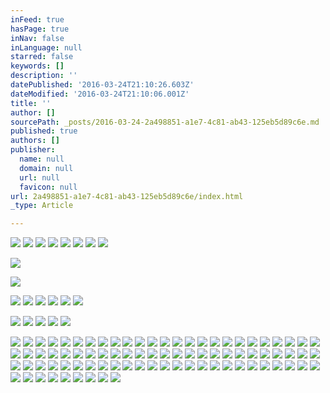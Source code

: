 ```yaml
---
inFeed: true
hasPage: true
inNav: false
inLanguage: null
starred: false
keywords: []
description: ''
datePublished: '2016-03-24T21:10:26.603Z'
dateModified: '2016-03-24T21:10:06.001Z'
title: ''
author: []
sourcePath: _posts/2016-03-24-2a498851-a1e7-4c81-ab43-125eb5d89c6e.md
published: true
authors: []
publisher:
  name: null
  domain: null
  url: null
  favicon: null
url: 2a498851-a1e7-4c81-ab43-125eb5d89c6e/index.html
_type: Article

---
```

![](https://the-grid-user-content.s3-us-west-2.amazonaws.com/5ad83a7c-cc82-4a7c-ae93-1bd76fed74cb.jpg)
![](https://the-grid-user-content.s3-us-west-2.amazonaws.com/27e5ed1a-d412-4c28-8ab8-bf82dd629aea.jpg)
![](https://the-grid-user-content.s3-us-west-2.amazonaws.com/3b2a92d7-e491-4e4e-9949-bbdb5851d101.jpg)
![](https://the-grid-user-content.s3-us-west-2.amazonaws.com/fd33f34c-9cf0-4281-a39d-c34aa18e1eed.jpg)
![](https://the-grid-user-content.s3-us-west-2.amazonaws.com/09a8fc85-b447-4656-9f52-cd2d77bc51d6.jpg)
![](https://the-grid-user-content.s3-us-west-2.amazonaws.com/e6d656c7-c46e-460e-8df9-ad3a3e3a087e.jpg)
![](https://the-grid-user-content.s3-us-west-2.amazonaws.com/c2674d28-3784-493c-b7f6-b9dd5e688c7b.jpg)
![](https://the-grid-user-content.s3-us-west-2.amazonaws.com/a7a2d4ce-8e4f-42ec-b41d-3bb815f4e724.jpg)

  
![](https://the-grid-user-content.s3-us-west-2.amazonaws.com/9548f156-d8d3-45d8-83f9-b30c0e2887fd.jpg)

  
![](https://the-grid-user-content.s3-us-west-2.amazonaws.com/32cd8d47-75dc-4a22-a340-459f9d6380f5.jpg)

  
![](https://the-grid-user-content.s3-us-west-2.amazonaws.com/6725b749-0e02-43e4-aa9f-fe8611bb5e50.jpg)
![](https://the-grid-user-content.s3-us-west-2.amazonaws.com/85b4d758-7148-4068-ad4a-9cdff368c16e.jpg)
![](https://the-grid-user-content.s3-us-west-2.amazonaws.com/65d91006-9981-4d8d-b9a3-88b46425ca91.jpg)
![](https://the-grid-user-content.s3-us-west-2.amazonaws.com/a5bf4d61-6cbe-4886-8099-c9b0c2dcd41c.jpg)
![](https://the-grid-user-content.s3-us-west-2.amazonaws.com/da28be77-86f3-48c7-a449-fc22a870ef0c.jpg)
![](https://the-grid-user-content.s3-us-west-2.amazonaws.com/bb684c57-920d-456d-a47c-2c00731b55aa.jpg)

  
![](https://the-grid-user-content.s3-us-west-2.amazonaws.com/1e10706f-7b7e-485a-b13e-5aa2b1363a7c.jpg)
![](https://the-grid-user-content.s3-us-west-2.amazonaws.com/280db6db-8d51-428b-ac0f-d272bc005bd7.jpg)
![](https://the-grid-user-content.s3-us-west-2.amazonaws.com/98d18cf8-ce1f-4cc4-9bdf-77bc60210429.jpg)
![](https://the-grid-user-content.s3-us-west-2.amazonaws.com/281e273a-50a5-483c-b3ab-128f2b3879ee.jpg)
![](https://the-grid-user-content.s3-us-west-2.amazonaws.com/1cdb5dbb-13a9-448a-9d2a-c297a59c692d.jpg)

  
![](https://the-grid-user-content.s3-us-west-2.amazonaws.com/c7c5a6df-7450-410e-894d-2c49174c6d04.jpg)
![](https://the-grid-user-content.s3-us-west-2.amazonaws.com/3051c5aa-6ed5-4f50-a64a-d6420eee562d.jpg)
![](https://the-grid-user-content.s3-us-west-2.amazonaws.com/02f939f7-e4ed-4578-acc5-d13ef8dd1f70.jpg)
![](https://the-grid-user-content.s3-us-west-2.amazonaws.com/efa5a1c6-d3bf-4a3b-a7c6-44d8c1552377.jpg)
![](https://the-grid-user-content.s3-us-west-2.amazonaws.com/17251190-c01c-4d65-b5b2-f3e02a59958b.jpg)
![](https://the-grid-user-content.s3-us-west-2.amazonaws.com/c32f0610-59fa-4486-b905-3c9a7a662c6a.jpg)
![](https://the-grid-user-content.s3-us-west-2.amazonaws.com/c4e9a2e6-6d47-43a5-ac76-c1d009c80f7a.jpg)
![](https://the-grid-user-content.s3-us-west-2.amazonaws.com/475206e7-43dd-47f9-9630-da2494996254.jpg)
![](https://the-grid-user-content.s3-us-west-2.amazonaws.com/3299f1ae-993b-41bb-be2d-646aace8dd64.jpg)
![](https://the-grid-user-content.s3-us-west-2.amazonaws.com/96dba07e-5659-4922-adb6-c967d453a3f5.jpg)
![](https://the-grid-user-content.s3-us-west-2.amazonaws.com/96690e3c-a9ef-4dd1-b96b-ca4e8851fe34.jpg)
![](https://the-grid-user-content.s3-us-west-2.amazonaws.com/6bb11f40-37b7-483a-bbd9-12a217a746cc.jpg)
![](https://the-grid-user-content.s3-us-west-2.amazonaws.com/c23244a2-dbc5-47da-b844-537a5147b5ef.jpg)
![](https://the-grid-user-content.s3-us-west-2.amazonaws.com/5e28d6ec-a0ba-41a8-845e-1455ad7613bc.jpg)
![](https://the-grid-user-content.s3-us-west-2.amazonaws.com/e9652ce3-7f85-4b74-a955-c4ddd222e523.jpg)
![](https://the-grid-user-content.s3-us-west-2.amazonaws.com/5272e558-64c6-4126-98e3-ded0a2720dda.jpg)
![](https://the-grid-user-content.s3-us-west-2.amazonaws.com/11c11e1d-c0c3-4bb5-8a10-8b031117c199.jpg)
![](https://the-grid-user-content.s3-us-west-2.amazonaws.com/13c45f41-d70a-49e7-b6c1-3ef09fd03b28.jpg)
![](https://the-grid-user-content.s3-us-west-2.amazonaws.com/03398438-83b2-4a8c-8200-dcd5558899be.jpg)
![](https://the-grid-user-content.s3-us-west-2.amazonaws.com/e52a9a88-87a0-42d9-ae03-4b624d191f64.jpg)
![](https://the-grid-user-content.s3-us-west-2.amazonaws.com/51b6909d-e59a-475d-bd61-aeeb5655546f.jpg)
![](https://the-grid-user-content.s3-us-west-2.amazonaws.com/8059b448-fa9c-4c52-b78f-77e56e96cae0.jpg)
![](https://the-grid-user-content.s3-us-west-2.amazonaws.com/8ee65987-3532-4cbe-8de8-11ed642bfaaa.jpg)
![](https://the-grid-user-content.s3-us-west-2.amazonaws.com/4f426cc1-e491-4eb6-ba20-1caa060e4e89.jpg)
![](https://the-grid-user-content.s3-us-west-2.amazonaws.com/3be5c92c-ae19-470d-9c6c-f71439f8eda5.jpg)
![](https://the-grid-user-content.s3-us-west-2.amazonaws.com/5c94e68b-0c1e-4874-ad8a-94bb6484e674.jpg)
![](https://the-grid-user-content.s3-us-west-2.amazonaws.com/998c3817-7e4f-4678-9743-55407c1cc3bc.jpg)
![](https://the-grid-user-content.s3-us-west-2.amazonaws.com/9f8acda8-fc4e-42c1-a0a0-3f5e73568d02.jpg)
![](https://the-grid-user-content.s3-us-west-2.amazonaws.com/a16c2c01-f97e-4d5a-bda6-d34397575569.jpg)
![](https://the-grid-user-content.s3-us-west-2.amazonaws.com/9a17c315-20c6-418b-9e09-0dba9737bf85.jpg)
![](https://the-grid-user-content.s3-us-west-2.amazonaws.com/beb3e737-07d7-46ba-9a0c-b8c06a91f2c9.jpg)
![](https://the-grid-user-content.s3-us-west-2.amazonaws.com/6141a1e7-0bfd-45af-8742-0a74f86cc646.jpg)
![](https://the-grid-user-content.s3-us-west-2.amazonaws.com/5915da88-68eb-49db-be71-0e67d3d259ca.jpg)
![](https://the-grid-user-content.s3-us-west-2.amazonaws.com/7009e418-182d-4ee7-80f5-9ac58a6fea2c.jpg)
![](https://the-grid-user-content.s3-us-west-2.amazonaws.com/8de149a2-1ab3-48a4-8055-e30ff1b8b8a8.jpg)
![](https://the-grid-user-content.s3-us-west-2.amazonaws.com/39927dc3-69ff-426c-857a-f4aeb1de63ed.jpg)
![](https://the-grid-user-content.s3-us-west-2.amazonaws.com/2f9c86d8-a743-495b-8020-da2bc96cd455.jpg)
![](https://the-grid-user-content.s3-us-west-2.amazonaws.com/52e8c839-8ac1-4361-8143-dbdefe7c4b98.jpg)
![](https://the-grid-user-content.s3-us-west-2.amazonaws.com/0cfca207-bb88-4a9f-9efd-fc9996eb7a05.jpg)
![](https://the-grid-user-content.s3-us-west-2.amazonaws.com/d4786d68-7721-4180-8032-6aa2a439d3e5.jpg)
![](https://the-grid-user-content.s3-us-west-2.amazonaws.com/67a9db46-fe70-408c-9d0d-e7e4412cdea0.jpg)
![](https://the-grid-user-content.s3-us-west-2.amazonaws.com/e77b90f7-0a79-4598-9a0c-c953a1666515.jpg)
![](https://the-grid-user-content.s3-us-west-2.amazonaws.com/fdb8aae9-aaa2-4d5d-b9fa-8dfb908d49de.jpg)
![](https://the-grid-user-content.s3-us-west-2.amazonaws.com/22997abf-5645-487c-8ac9-487d96a6fc0d.jpg)
![](https://the-grid-user-content.s3-us-west-2.amazonaws.com/9b87024d-4cc5-4097-9b0a-d5a1714679d3.jpg)
![](https://the-grid-user-content.s3-us-west-2.amazonaws.com/def4f5a7-0be7-49d4-b231-120dc1ccee7f.jpg)
![](https://the-grid-user-content.s3-us-west-2.amazonaws.com/2341ad8b-1d81-4cff-8281-2b72165d1af5.jpg)
![](https://the-grid-user-content.s3-us-west-2.amazonaws.com/411f14e6-6ee8-493d-9d77-030b1f8e6cb4.jpg)
![](https://the-grid-user-content.s3-us-west-2.amazonaws.com/59083a2a-8a4e-4e62-9d84-40543ad20dce.jpg)
![](https://the-grid-user-content.s3-us-west-2.amazonaws.com/7dba1036-9d15-4da4-88c7-d2806a7d1d93.jpg)
![](https://the-grid-user-content.s3-us-west-2.amazonaws.com/6b4521f9-f76b-45ee-a2ec-a147dce05cfc.jpg)
![](https://the-grid-user-content.s3-us-west-2.amazonaws.com/2dab8b96-7d52-48ce-a354-00d30679cf05.jpg)
![](https://the-grid-user-content.s3-us-west-2.amazonaws.com/ac9b3ebf-65af-426c-957f-8eabb5a519e7.jpg)
![](https://the-grid-user-content.s3-us-west-2.amazonaws.com/b7c64d2c-fa4a-41dd-96a4-a869d7a424d1.jpg)
![](https://the-grid-user-content.s3-us-west-2.amazonaws.com/a1d4839a-461e-4e9e-a92f-6650ada465c4.jpg)
![](https://the-grid-user-content.s3-us-west-2.amazonaws.com/c96a53b2-cb9f-4294-ba14-468736901b63.jpg)
![](https://the-grid-user-content.s3-us-west-2.amazonaws.com/16c98a4b-3160-41c8-8485-cef7b351215d.jpg)
![](https://the-grid-user-content.s3-us-west-2.amazonaws.com/c8b8985a-c650-4f79-bcea-e4a5d55f72a1.jpg)
![](https://the-grid-user-content.s3-us-west-2.amazonaws.com/85db5a6d-87d4-4538-9cef-27f9dcd52f2c.jpg)
![](https://the-grid-user-content.s3-us-west-2.amazonaws.com/0dccf641-634e-46bd-9df1-71fa12fbcb27.jpg)
![](https://the-grid-user-content.s3-us-west-2.amazonaws.com/b6a15533-0d68-4f0f-92c8-e8588edee6aa.jpg)
![](https://the-grid-user-content.s3-us-west-2.amazonaws.com/d1330c78-f123-492a-8902-ddbdb648af7a.jpg)
![](https://the-grid-user-content.s3-us-west-2.amazonaws.com/b33c831d-2375-468d-b28f-8a07b1bedac8.jpg)
![](https://the-grid-user-content.s3-us-west-2.amazonaws.com/61dd3cac-8b08-4f96-affb-eceb18e4fd54.jpg)
![](https://the-grid-user-content.s3-us-west-2.amazonaws.com/e2fa6ac2-e304-4e55-859d-e850c45a34a0.jpg)
![](https://the-grid-user-content.s3-us-west-2.amazonaws.com/7ff9878a-c347-41ec-9b31-6d7132f1b2b5.jpg)
![](https://the-grid-user-content.s3-us-west-2.amazonaws.com/eb7328c8-0710-4dd5-9cae-f3d4a7d9cbe3.jpg)
![](https://the-grid-user-content.s3-us-west-2.amazonaws.com/4f5f93fe-18c7-4319-aa05-78115493a823.jpg)
![](https://the-grid-user-content.s3-us-west-2.amazonaws.com/1298ae17-e67c-40ab-999e-1cd2522dfdb6.jpg)
![](https://the-grid-user-content.s3-us-west-2.amazonaws.com/e2e97c89-ff33-425e-9677-cb4a360582bc.jpg)
![](https://the-grid-user-content.s3-us-west-2.amazonaws.com/414d41c7-995e-44be-83c9-872115dff870.jpg)
![](https://the-grid-user-content.s3-us-west-2.amazonaws.com/238b921a-db8e-4da8-a63c-d3d3b1194fb2.jpg)
![](https://the-grid-user-content.s3-us-west-2.amazonaws.com/db88d290-356b-4536-853d-e00e1b7715b6.jpg)
![](https://the-grid-user-content.s3-us-west-2.amazonaws.com/086ced9d-c7bc-4953-bcd3-2a0ebe81e060.jpg)
![](https://the-grid-user-content.s3-us-west-2.amazonaws.com/673c2318-b44c-4942-8be6-44117379c802.jpg)
![](https://the-grid-user-content.s3-us-west-2.amazonaws.com/aba088ac-f4d8-42cf-8e09-4fcb892e6802.jpg)
![](https://the-grid-user-content.s3-us-west-2.amazonaws.com/4b3f4090-9e75-4757-96d7-5ab85b5893b9.jpg)
![](https://the-grid-user-content.s3-us-west-2.amazonaws.com/dc01cf21-e003-43b8-9c87-f80d7f8f2347.jpg)
![](https://the-grid-user-content.s3-us-west-2.amazonaws.com/df517f0b-7b68-495f-9093-0a4ae292ddd9.jpg)
![](https://the-grid-user-content.s3-us-west-2.amazonaws.com/7c830f74-986d-4b8d-9d48-3fa64d22ffec.jpg)
![](https://the-grid-user-content.s3-us-west-2.amazonaws.com/4f51d147-9f60-4b22-966f-0972f1febdac.jpg)
![](https://the-grid-user-content.s3-us-west-2.amazonaws.com/2dae5ede-e6a0-4215-b5dd-c9b789e0d95c.jpg)
![](https://the-grid-user-content.s3-us-west-2.amazonaws.com/7714905b-fbd7-430e-9e7c-c69cd6e5abf4.jpg)
![](https://the-grid-user-content.s3-us-west-2.amazonaws.com/6c6a7dfc-95ef-47e7-9a38-42b626646382.jpg)